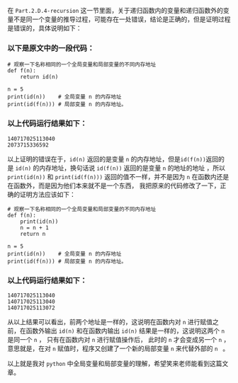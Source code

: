 在 ```Part.2.D.4-recursion``` 这一节里面，关于递归函数内的变量和递归函数外的变量不是同一个变量的推导过程，可能存在一处错误，结论是正确的，但是证明过程是错误的，具体说明如下：

### 以下是原文中的一段代码：
```
# 观察一下名称相同的一个全局变量和局部变量的不同内存地址
def f(n):
    return id(n)

n = 5
print(id(n))    # 全局变量 n 的内存地址
print(id(f(n))) # 局部变量 n 的内存地址。
```

### 以上代码运行结果如下：
```
140717025113040
2073715336592
```

以上证明的错误在于，```id(n)``` 返回的是变量 ```n``` 的内存地址，但是```id(f(n))```返回的是 ```id(n)``` 的内存地址，换句话说 ```id(f(n))``` 返回的是变量 ```n``` 的地址的地址
，所以 ```print(id(n))``` 和 ```print(id(f(n)))``` 返回的值不一样，并不是因为 ```n``` 在函数内还是在函数外，而是因为他们本来就不是一个东西，
我把原来的代码修改了一下，正确的证明方法应该如下：

```
# 观察一下名称相同的一个全局变量和局部变量的不同内存地址
def f(n):
    print(id(n))
    n = n + 1
    return n

n = 5
print(id(n))    # 全局变量 n 的内存地址
print(id(f(n))) # 局部变量 n 的内存地址。
```

### 以上代码运行结果如下：
```
140717025113040
140717025113040
140717025113072
```
  
 从以上结果可以看出，前两个地址是一样的，这说明在函数内对 ```n``` 进行赋值之前，在函数外输出 ```id(n)``` 和在函数内输出 ```id(n)``` 结果是一样的，这说明这两个 ```n``` 是同一个 ```n``` ， 只有在函数内对 ```n``` 进行赋值操作后， 此时的 ```n``` 才会变成另一个 ```n``` ，意思就是，在对 ```n``` 赋值时，程序又创建了一个新的局部变量 ```n``` 来代替外部的 ```n ``` 。
 
 以上就是我对 ```python``` 中全局变量和局部变量的理解，希望笑来老师能看到这篇文章。
 

